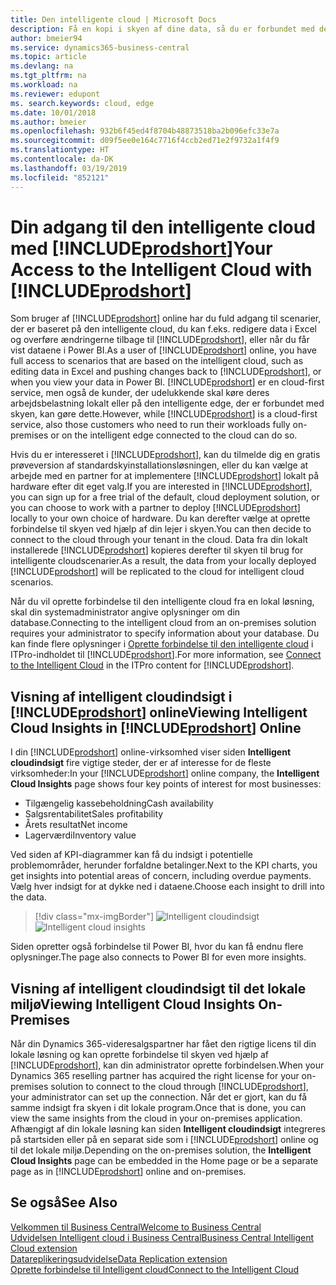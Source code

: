 ```yaml
---
title: Den intelligente cloud | Microsoft Docs
description: Få en kopi i skyen af dine data, så du er forbundet med den intelligente cloud.
author: bmeier94
ms.service: dynamics365-business-central
ms.topic: article
ms.devlang: na
ms.tgt_pltfrm: na
ms.workload: na
ms.reviewer: edupont
ms. search.keywords: cloud, edge
ms.date: 10/01/2018
ms.author: bmeier
ms.openlocfilehash: 932b6f45ed4f8704b48873518ba2b096efc33e7a
ms.sourcegitcommit: d09f5ee0e164c7716f4ccb2ed71e2f9732a1f4f9
ms.translationtype: HT
ms.contentlocale: da-DK
ms.lasthandoff: 03/19/2019
ms.locfileid: "852121"
---
```

# <a name="your-access-to-the-intelligent-cloud-with-includeprodshortincludesprodshortmd"></a><span data-ttu-id="66db4-103">Din adgang til den intelligente cloud med [!INCLUDE[prodshort](includes/prodshort.md)]</span><span class="sxs-lookup"><span data-stu-id="66db4-103">Your Access to the Intelligent Cloud with [!INCLUDE[prodshort](includes/prodshort.md)]</span></span>

<span data-ttu-id="66db4-104">Som bruger af [!INCLUDE[prodshort](includes/prodshort.md)] online har du fuld adgang til scenarier, der er baseret på den intelligente cloud, du kan f.eks. redigere data i Excel og overføre ændringerne tilbage til [!INCLUDE[prodshort](includes/prodshort.md)], eller når du får vist dataene i Power BI.</span><span class="sxs-lookup"><span data-stu-id="66db4-104">As a user of [!INCLUDE[prodshort](includes/prodshort.md)] online, you have full access to scenarios that are based on the intelligent cloud, such as editing data in Excel and pushing changes back to [!INCLUDE[prodshort](includes/prodshort.md)], or when you view your data in Power BI.</span></span> <span data-ttu-id="66db4-105">[!INCLUDE[prodshort](includes/prodshort.md)] er en cloud-first service, men også de kunder, der udelukkende skal køre deres arbejdsbelastning lokalt eller på den intelligente edge, der er forbundet med skyen, kan gøre dette.</span><span class="sxs-lookup"><span data-stu-id="66db4-105">However, while [!INCLUDE[prodshort](includes/prodshort.md)] is a cloud-first service, also those customers who need to run their workloads fully on-premises or on the intelligent edge connected to the cloud can do so.</span></span>  

<span data-ttu-id="66db4-106">Hvis du er interesseret i [!INCLUDE[prodshort](includes/prodshort.md)], kan du tilmelde dig en gratis prøveversion af standardskyinstallationsløsningen, eller du kan vælge at arbejde med en partner for at implementere [!INCLUDE[prodshort](includes/prodshort.md)] lokalt på hardware efter dit eget valg.</span><span class="sxs-lookup"><span data-stu-id="66db4-106">If you are interested in [!INCLUDE[prodshort](includes/prodshort.md)], you can sign up for a free trial of the default, cloud deployment solution, or you can choose to work with a partner to deploy [!INCLUDE[prodshort](includes/prodshort.md)] locally to your own choice of hardware.</span></span> <span data-ttu-id="66db4-107">Du kan derefter vælge at oprette forbindelse til skyen ved hjælp af din lejer i skyen.</span><span class="sxs-lookup"><span data-stu-id="66db4-107">You can then decide to connect to the cloud through your tenant in the cloud.</span></span> <span data-ttu-id="66db4-108">Data fra din lokalt installerede [!INCLUDE[prodshort](includes/prodshort.md)] kopieres derefter til skyen til brug for intelligente cloudscenarier.</span><span class="sxs-lookup"><span data-stu-id="66db4-108">As a result, the data from your locally deployed [!INCLUDE[prodshort](includes/prodshort.md)] will be replicated to the cloud for intelligent cloud scenarios.</span></span>  

<span data-ttu-id="66db4-109">Når du vil oprette forbindelse til den intelligente cloud fra en lokal løsning, skal din systemadministrator angive oplysninger om din database.</span><span class="sxs-lookup"><span data-stu-id="66db4-109">Connecting to the intelligent cloud from an on-premises solution requires your administrator to specify information about your database.</span></span> <span data-ttu-id="66db4-110">Du kan finde flere oplysninger i [Oprette forbindelse til den intelligente cloud](/dynamics365/business-central/dev-itpro/administration/about-intelligent-edge) i ITPro-indholdet til [!INCLUDE[prodshort](includes/prodshort.md)].</span><span class="sxs-lookup"><span data-stu-id="66db4-110">For more information, see [Connect to the Intelligent Cloud](/dynamics365/business-central/dev-itpro/administration/about-intelligent-edge) in the ITPro content for [!INCLUDE[prodshort](includes/prodshort.md)].</span></span>  

## <a name="viewing-intelligent-cloud-insights-in-includeprodshortincludesprodshortmd-online"></a><span data-ttu-id="66db4-111">Visning af intelligent cloudindsigt i [!INCLUDE[prodshort](includes/prodshort.md)] online</span><span class="sxs-lookup"><span data-stu-id="66db4-111">Viewing Intelligent Cloud Insights in [!INCLUDE[prodshort](includes/prodshort.md)] Online</span></span>

<span data-ttu-id="66db4-112">I din [!INCLUDE[prodshort](includes/prodshort.md)] online-virksomhed viser siden **Intelligent cloudindsigt** fire vigtige steder, der er af interesse for de fleste virksomheder:</span><span class="sxs-lookup"><span data-stu-id="66db4-112">In your [!INCLUDE[prodshort](includes/prodshort.md)] online company, the **Intelligent Cloud Insights** page shows four key points of interest for most businesses:</span></span>

- <span data-ttu-id="66db4-113">Tilgængelig kassebeholdning</span><span class="sxs-lookup"><span data-stu-id="66db4-113">Cash availability</span></span>
- <span data-ttu-id="66db4-114">Salgsrentabilitet</span><span class="sxs-lookup"><span data-stu-id="66db4-114">Sales profitability</span></span>
- <span data-ttu-id="66db4-115">Årets resultat</span><span class="sxs-lookup"><span data-stu-id="66db4-115">Net income</span></span>
- <span data-ttu-id="66db4-116">Lagerværdi</span><span class="sxs-lookup"><span data-stu-id="66db4-116">Inventory value</span></span>

<span data-ttu-id="66db4-117">Ved siden af KPI-diagrammer kan få du indsigt i potentielle problemområder, herunder forfaldne betalinger.</span><span class="sxs-lookup"><span data-stu-id="66db4-117">Next to the KPI charts, you get insights into potential areas of concern, including overdue payments.</span></span> <span data-ttu-id="66db4-118">Vælg hver indsigt for at dykke ned i dataene.</span><span class="sxs-lookup"><span data-stu-id="66db4-118">Choose each insight to drill into the data.</span></span>  

> [!div class="mx-imgBorder"]
> <span data-ttu-id="66db4-119">![Intelligent cloudindsigt](media/across-intelligent-cloud/intelligentcloudinsights.png " viser siden Intelligent cloudindsigt i Business Central")</span><span class="sxs-lookup"><span data-stu-id="66db4-119">![Intelligent cloud insights](media/across-intelligent-cloud/intelligentcloudinsights.png "Shows the intelligent Cloud Insights page in Business Central")</span></span>

<span data-ttu-id="66db4-120">Siden opretter også forbindelse til Power BI, hvor du kan få endnu flere oplysninger.</span><span class="sxs-lookup"><span data-stu-id="66db4-120">The page also connects to Power BI for even more insights.</span></span>

## <a name="viewing-intelligent-cloud-insights-on-premises"></a><span data-ttu-id="66db4-121">Visning af intelligent cloudindsigt til det lokale miljø</span><span class="sxs-lookup"><span data-stu-id="66db4-121">Viewing Intelligent Cloud Insights On-Premises</span></span>

<span data-ttu-id="66db4-122">Når din Dynamics 365-videresalgspartner har fået den rigtige licens til din lokale løsning og kan oprette forbindelse til skyen ved hjælp af [!INCLUDE[prodshort](includes/prodshort.md)], kan din administrator oprette forbindelsen.</span><span class="sxs-lookup"><span data-stu-id="66db4-122">When your Dynamics 365 reselling partner has acquired the right license for your on-premises solution to connect to the cloud through [!INCLUDE[prodshort](includes/prodshort.md)], your administrator can set up the connection.</span></span> <span data-ttu-id="66db4-123">Når det er gjort, kan du få samme indsigt fra skyen i dit lokale program.</span><span class="sxs-lookup"><span data-stu-id="66db4-123">Once that is done, you can view the same insights from the cloud in your on-premises application.</span></span> <span data-ttu-id="66db4-124">Afhængigt af din lokale løsning kan siden **Intelligent cloudindsigt** integreres på startsiden eller på en separat side som i [!INCLUDE[prodshort](includes/prodshort.md)] online og til det lokale miljø.</span><span class="sxs-lookup"><span data-stu-id="66db4-124">Depending on the on-premises solution, the **Intelligent Cloud Insights** page can be embedded in the Home page or be a separate page as in [!INCLUDE[prodshort](includes/prodshort.md)] online and on-premises.</span></span>  

## <a name="see-also"></a><span data-ttu-id="66db4-125">Se også</span><span class="sxs-lookup"><span data-stu-id="66db4-125">See Also</span></span>

[<span data-ttu-id="66db4-126">Velkommen til Business Central</span><span class="sxs-lookup"><span data-stu-id="66db4-126">Welcome to Business Central</span></span>](index.md)  
[<span data-ttu-id="66db4-127">Udvidelsen Intelligent cloud i Business Central</span><span class="sxs-lookup"><span data-stu-id="66db4-127">Business Central Intelligent Cloud extension</span></span>](ui-extensions-intelligent-cloud.md)  
[<span data-ttu-id="66db4-128">Datareplikeringsudvidelse</span><span class="sxs-lookup"><span data-stu-id="66db4-128">Data Replication extension</span></span>](ui-extensions-data-replication.md)  
[<span data-ttu-id="66db4-129">Oprette forbindelse til Intelligent cloud</span><span class="sxs-lookup"><span data-stu-id="66db4-129">Connect to the Intelligent Cloud</span></span>](/dynamics365/business-central/dev-itpro/administration/about-intelligent-edge)  
